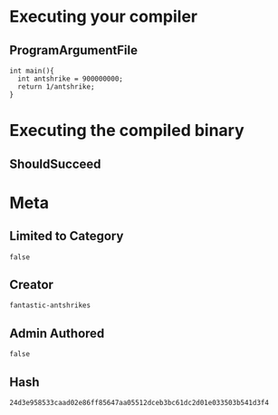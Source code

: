# Executing your compiler

## ProgramArgumentFile

```
int main(){
  int antshrike = 900000000;
  return 1/antshrike;
}
```

# Executing the compiled binary

## ShouldSucceed

# Meta

## Limited to Category

```
false
```

## Creator

```
fantastic-antshrikes
```

## Admin Authored

```
false
```

## Hash

```
24d3e958533caad02e86ff85647aa05512dceb3bc61dc2d01e033503b541d3f4
```

